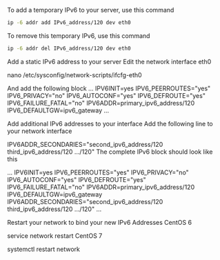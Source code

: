 To add a temporary IPv6 to your server, use this command

```sh
ip -6 addr add IPv6_address/120 dev eth0
```

To remove this temporary IPv6, use this command

```sh
ip -6 addr del IPv6_address/120 dev eth0
```


Add a static IPv6 address to your server
Edit the network interface eth0

nano /etc/sysconfig/network-scripts/ifcfg-eth0


And add the following block
...
IPV6INIT=yes
IPV6_PEERROUTES="yes"
IPV6_PRIVACY="no"
IPV6_AUTOCONF="yes"
IPV6_DEFROUTE="yes"
IPV6_FAILURE_FATAL="no"
IPV6ADDR=primary_ipv6_address/120
IPV6_DEFAULTGW=ipv6_gateway
...


Add additional IPv6 addresses to your interface
Add the following line to your network interface

IPV6ADDR_SECONDARIES="second_ipv6_address/120 third_ipv6_address/120 .../120"
The complete IPv6 block should look like this

...
IPV6INIT=yes
IPV6_PEERROUTES="yes"
IPV6_PRIVACY="no"
IPV6_AUTOCONF="yes"
IPV6_DEFROUTE="yes"
IPV6_FAILURE_FATAL="no"
IPV6ADDR=primary_ipv6_address/120
IPV6_DEFAULTGW=ipv6_gateway
IPV6ADDR_SECONDARIES="second_ipv6_address/120 third_ipv6_address/120 .../120"
...


Restart your network to bind your new IPv6 Addresses
CentOS 6

service network restart
CentOS 7

systemctl restart network